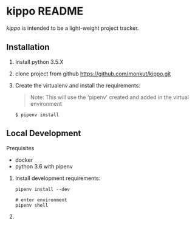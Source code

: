 # kippo README

*kippo* is intended to be a light-weight project tracker.

## Installation

1. Install python 3.5.X

2. clone project from github
    https://github.com/monkut/kippo.git

3. Create the virtualenv and install the requirements:

    > Note:
    > This will use the 'pipenv' created and added in the virtual environment

    ```
    $ pipenv install
    ```

## Local Development

Prequisites

- docker
- python 3.6 with pipenv

1. Install development requirements:

    ```
    pipenv install --dev

    # enter environment
    pipenv shell
    ```

2.
